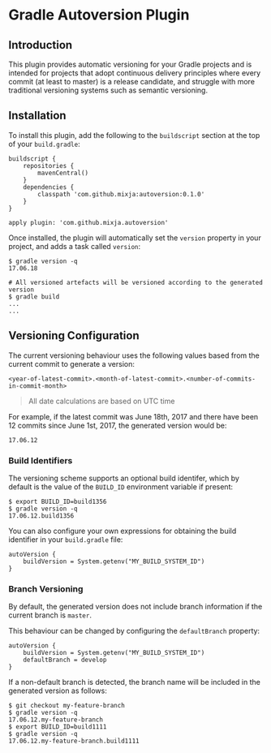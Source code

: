 # Gradle Autoversion Plugin

## Introduction

This plugin provides automatic versioning for your Gradle projects and is intended for projects that adopt continuous delivery principles where every commit (at least to master) is a release candidate, and struggle with more traditional versioning systems such as semantic versioning.

## Installation

To install this plugin, add the following to the `buildscript` section at the top of your `build.gradle`:

```
buildscript {
    repositories {
        mavenCentral()
    }
    dependencies {
        classpath 'com.github.mixja:autoversion:0.1.0'
    }
}

apply plugin: 'com.github.mixja.autoversion'
```

Once installed, the plugin will automatically set the `version` property in your project, and adds a task called `version`:

```
$ gradle version -q
17.06.18

# All versioned artefacts will be versioned according to the generated version
$ gradle build
...
...

```

## Versioning Configuration

The current versioning behaviour uses the following values based from the current commit to generate a version:

`<year-of-latest-commit>.<month-of-latest-commit>.<number-of-commits-in-commit-month>`

> All date calculations are based on UTC time

For example, if the latest commit was June 18th, 2017 and there have been 12 commits since June 1st, 2017, the generated version would be:

`17.06.12`

### Build Identifiers

The versioning scheme supports an optional build identifer, which by default is the value of the `BUILD_ID` environment variable if present:

```
$ export BUILD_ID=build1356
$ gradle version -q
17.06.12.build1356
```

You can also configure your own expressions for obtaining the build identifier in your `build.gradle` file:

```
autoVersion {
	buildVersion = System.getenv("MY_BUILD_SYSTEM_ID")
}

```

### Branch Versioning

By default, the generated version does not include branch information if the current branch is `master`.  

This behaviour can be changed by configuring the `defaultBranch` property:

```
autoVersion {
	buildVersion = System.getenv("MY_BUILD_SYSTEM_ID")
	defaultBranch = develop
}

```

If a non-default branch is detected, the branch name will be included in the generated version as follows:

```
$ git checkout my-feature-branch
$ gradle version -q
17.06.12.my-feature-branch
$ export BUILD_ID=build1111
$ gradle version -q
17.06.12.my-feature-branch.build1111
```


